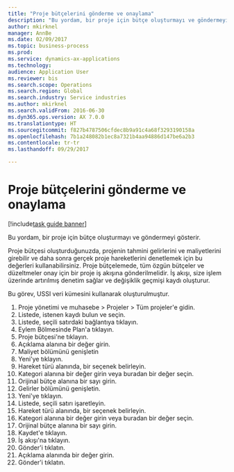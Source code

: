 ```yaml
--- 
title: "Proje bütçelerini gönderme ve onaylama"
description: "Bu yordam, bir proje için bütçe oluşturmayı ve göndermeyi gösterir."
author: mkirknel
manager: AnnBe
ms.date: 02/09/2017
ms.topic: business-process
ms.prod: 
ms.service: dynamics-ax-applications
ms.technology: 
audience: Application User
ms.reviewer: bis
ms.search.scope: Operations
ms.search.region: Global
ms.search.industry: Service industries
ms.author: mkirknel
ms.search.validFrom: 2016-06-30
ms.dyn365.ops.version: AX 7.0.0
ms.translationtype: HT
ms.sourcegitcommit: f827b4787506cfdec8b9a91c4a68f3293190158a
ms.openlocfilehash: 7b1a248082b1ec8a7321b4aa94886d147be6a2b3
ms.contentlocale: tr-tr
ms.lasthandoff: 09/29/2017

---
```

# <a name="submit-and-approve-project-budgets"></a>Proje bütçelerini gönderme ve onaylama

[!include[task guide banner](../../includes/task-guide-banner.md)]

Bu yordam, bir proje için bütçe oluşturmayı ve göndermeyi gösterir. 

Proje bütçesi oluşturduğunuzda, projenin tahmini gelirlerini ve maliyetlerini girebilir ve daha sonra gerçek proje hareketlerini denetlemek için bu değerleri kullanabilirsiniz. Proje bütçelemede, tüm özgün bütçeler ve düzeltmeler onay için bir proje iş akışına gönderilmelidir. İş akışı, size işlem üzerinde artırılmış denetim sağlar ve değişiklik geçmişi kaydı oluşturur.

Bu görev, USSI veri kümesini kullanarak oluşturulmuştur.

1. Proje yönetimi ve muhasebe > Projeler > Tüm projeler'e gidin.
2. Listede, istenen kaydı bulun ve seçin.
3. Listede, seçili satırdaki bağlantıya tıklayın.
4. Eylem Bölmesinde Plan'a tıklayın.
5. Proje bütçesi'ne tıklayın.
6. Açıklama alanına bir değer girin.
7. Maliyet bölümünü genişletin
8. Yeni'ye tıklayın.
9. Hareket türü alanında, bir seçenek belirleyin.
10. Kategori alanına bir değer girin veya buradan bir değer seçin.
11. Orijinal bütçe alanına bir sayı girin.
12. Gelirler bölümünü genişletin.
13. Yeni'ye tıklayın.
14. Listede, seçili satırı işaretleyin.
15. Hareket türü alanında, bir seçenek belirleyin.
16. Kategori alanına bir değer girin veya buradan bir değer seçin.
17. Orijinal bütçe alanına bir sayı girin.
18. Kaydet'e tıklayın.
19. İş akışı'na tıklayın.
20. Gönder'i tıklatın.
21. Açıklama alanında bir değer girin.
22. Gönder'i tıklatın.


